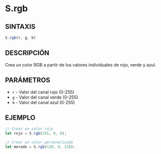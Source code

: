 # S.rgb

## SINTAXIS
```javascript
S.rgb(r, g, b)
```

## DESCRIPCIÓN
Crea un color RGB a partir de los valores individuales de rojo, verde y azul.

## PARÁMETROS
- `r` - Valor del canal rojo (0-255)
- `g` - Valor del canal verde (0-255)
- `b` - Valor del canal azul (0-255)

## EJEMPLO
```javascript
// Crear un color rojo
let rojo = S.rgb(255, 0, 0);

// Crear un color personalizado
let morado = S.rgb(128, 0, 128);
```